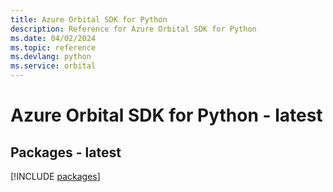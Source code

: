 ```yaml
---
title: Azure Orbital SDK for Python
description: Reference for Azure Orbital SDK for Python
ms.date: 04/02/2024
ms.topic: reference
ms.devlang: python
ms.service: orbital
---
```

# Azure Orbital SDK for Python - latest
## Packages - latest
[!INCLUDE [packages](orbital-index.md)]